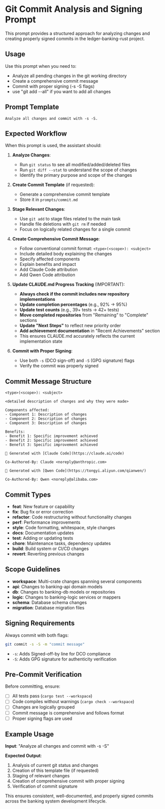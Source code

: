 # Git Commit Analysis and Signing Prompt

This prompt provides a structured approach for analyzing changes and creating properly signed commits in the ledger-banking-rust project.

## Usage

Use this prompt when you need to:
- Analyze all pending changes in the git working directory
- Create a comprehensive commit message
- Commit with proper signing (-s -S flags)
- use "git add --all" if you want to add all changes

## Prompt Template

```
Analyze all changes and commit with -s -S.
```

## Expected Workflow

When this prompt is used, the assistant should:

1. **Analyze Changes**:
   - Run `git status` to see all modified/added/deleted files
   - Run `git diff --stat` to understand the scope of changes
   - Identify the primary purpose and scope of the changes

2. **Create Commit Template** (if requested):
   - Generate a comprehensive commit template
   - Store it in `prompts/commit.md`

3. **Stage Relevant Changes**:
   - Use `git add` to stage files related to the main task
   - Handle file deletions with `git rm` if needed
   - Focus on logically related changes for a single commit

4. **Create Comprehensive Commit Message**:
   - Follow conventional commit format: `<type>(<scope>): <subject>`
   - Include detailed body explaining the changes
   - Specify affected components
   - Explain benefits and impact
   - Add Claude Code attribution
   - Add Qwen Code attribution

5. **Update CLAUDE.md Progress Tracking** (IMPORTANT):
   - **Always check if the commit includes new repository implementations**
   - **Update completion percentages** (e.g., 92% → 95%)
   - **Update test counts** (e.g., 39+ tests → 42+ tests)
   - **Move completed repositories** from "Remaining" to "Complete" sections
   - **Update "Next Steps"** to reflect new priority order
   - **Add achievement documentation** in "Recent Achievements" section
   - This ensures CLAUDE.md accurately reflects the current implementation state

6. **Commit with Proper Signing**:
   - Use both `-s` (DCO sign-off) and `-S` (GPG signature) flags
   - Verify the commit was properly signed

## Commit Message Structure

```
<type>(<scope>): <subject>

<detailed description of changes and why they were made>

Components affected:
- Component 1: Description of changes
- Component 2: Description of changes
- Component 3: Description of changes

Benefits:
- Benefit 1: Specific improvement achieved
- Benefit 2: Specific improvement achieved
- Benefit 3: Specific improvement achieved

🤖 Generated with [Claude Code](https://claude.ai/code)

Co-Authored-By: Claude <noreply@anthropic.com>

🤖 Generated with [Qwen Code](https://tongyi.aliyun.com/qianwen/)

Co-Authored-By: Qwen <noreply@alibaba.com>

```

## Commit Types

- **feat**: New feature or capability
- **fix**: Bug fix or error correction
- **refactor**: Code restructuring without functionality changes
- **perf**: Performance improvements
- **style**: Code formatting, whitespace, style changes
- **docs**: Documentation updates
- **test**: Adding or updating tests
- **chore**: Maintenance tasks, dependency updates
- **build**: Build system or CI/CD changes
- **revert**: Reverting previous changes

## Scope Guidelines

- **workspace**: Multi-crate changes spanning several components
- **api**: Changes to banking-api domain models
- **db**: Changes to banking-db models or repositories
- **logic**: Changes to banking-logic services or mappers
- **schema**: Database schema changes
- **migration**: Database migration files

## Signing Requirements

Always commit with both flags:
```bash
git commit -s -S -m "commit message"
```

- `-s`: Adds Signed-off-by line for DCO compliance
- `-S`: Adds GPG signature for authenticity verification

## Pre-Commit Verification

Before committing, ensure:
- [ ] All tests pass (`cargo test --workspace`)
- [ ] Code compiles without warnings (`cargo check --workspace`)
- [ ] Changes are logically grouped
- [ ] Commit message is comprehensive and follows format
- [ ] Proper signing flags are used

## Example Usage

**Input**: "Analyze all changes and commit with -s -S"

**Expected Output**:
1. Analysis of current git status and changes
2. Creation of this template file (if requested)
3. Staging of relevant changes
4. Creation of comprehensive commit with proper signing
5. Verification of commit signature

This ensures consistent, well-documented, and properly signed commits across the banking system development lifecycle.